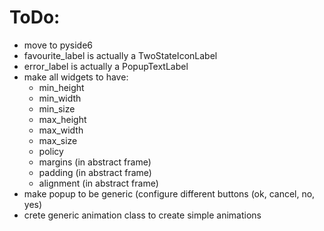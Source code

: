 # ToDo:
- move to pyside6
- favourite_label is actually a TwoStateIconLabel
- error_label is actually a PopupTextLabel
- make all widgets to have:
    - min_height
    - min_width
    - min_size
    - max_height
    - max_width
    - max_size
    - policy
    - margins (in abstract frame)
    - padding (in abstract frame)
    - alignment (in abstract frame)
- make popup to be generic (configure different buttons (ok, cancel, no, yes)
- crete generic animation class to create simple animations
